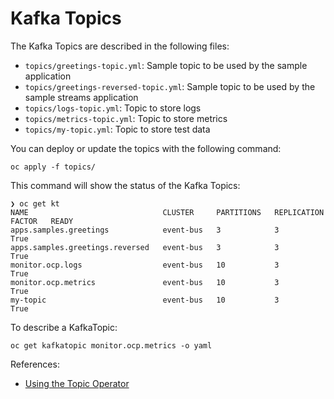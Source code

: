 # Kafka Topics

The Kafka Topics are described in the following files:

* ```topics/greetings-topic.yml```: Sample topic to be used by the sample application
* ```topics/greetings-reversed-topic.yml```: Sample topic to be used by the sample streams application
* ```topics/logs-topic.yml```: Topic to store logs
* ```topics/metrics-topic.yml```: Topic to store metrics
* ```topics/my-topic.yml```: Topic to store test data

You can deploy or update the topics with the following command:

```shell
oc apply -f topics/
```

This command will show the status of the Kafka Topics:

```shell
❯ oc get kt
NAME                              CLUSTER     PARTITIONS   REPLICATION FACTOR   READY
apps.samples.greetings            event-bus   3            3                    True
apps.samples.greetings.reversed   event-bus   3            3                    True
monitor.ocp.logs                  event-bus   10           3                    True
monitor.ocp.metrics               event-bus   10           3                    True
my-topic                          event-bus   10           3                    True
```

To describe a KafkaTopic:

```shell
oc get kafkatopic monitor.ocp.metrics -o yaml
```

References:

* [Using the Topic Operator](https://strimzi.io/docs/operators/latest/using.html#using-the-topic-operator-str)
